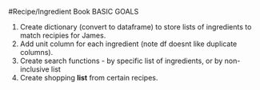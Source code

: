 #Recipe/Ingredient Book
BASIC GOALS
1. Create dictionary (convert to dataframe) to store lists of ingredients to match recipies for James. 
2. Add unit column for each ingredient (note df doesnt like duplicate columns).
3. Create search functions - by specific list of ingredients, or by non-inclusive list 
4. Create shopping **list** from certain recipes.